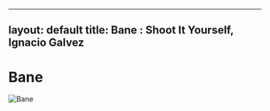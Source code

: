 
---
layout: default
title: Bane : Shoot It Yourself, Ignacio Galvez
---

# Bane

![Bane](http://assets.farmhouse.co/publishing/1-shoot-it-yourself/images/bane-1.jpg)
